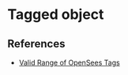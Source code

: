 # Tagged object

## References

- [Valid Range of OpenSees Tags](https://portwooddigital.com/2024/09/29/valid-range-of-opensees-tags/)
